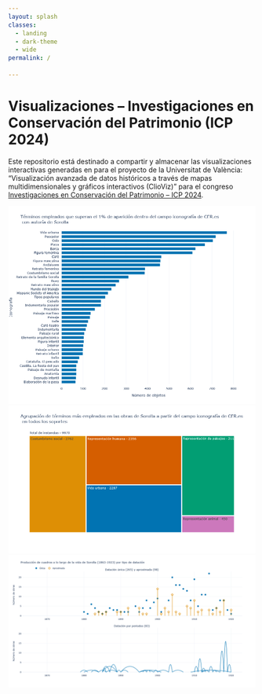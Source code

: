 ```yaml
---
layout: splash
classes:
  - landing
  - dark-theme
  - wide
permalink: /

---
```

# Visualizaciones – Investigaciones en Conservación del Patrimonio (ICP 2024)

Este repositorio está destinado a compartir y almacenar las visualizaciones interactivas generadas en para el proyecto de la Universitat de València: “Visualización avanzada de datos históricos a través de mapas multidimensionales y gráficos interactivos (ClioViz)” para el congreso [Investigaciones en Conservación del Patrimonio – ICP 2024](http://cultura.upv.es/actividades/content/congresos_jornadas/content/2024_icp/cas/index.html).



<head>
  <link rel="stylesheet" href="assets/styles.css">
</head>

<div class="grid-container">
  <div class="grid-item">
    <a href="assets/Pregunta06_V7.html" target="_blank">
      <img src="assets/images/bar.png" alt="Imagen 1" class="grid-image">
    </a>
  </div>
  <div class="grid-item">
    <a href="assets/Pregunta06_V7.html" target="_blank">
      <img src="assets/images/treemap.png" alt="Imagen 1" class="grid-image">
    </a>
  </div>
  <div class="grid-item">
    <a href="assets/Pregunta06_V7.html" target="_blank">
      <img src="assets/images/double.png" alt="Imagen 1" class="grid-image">
    </a>
  </div>
</div>




